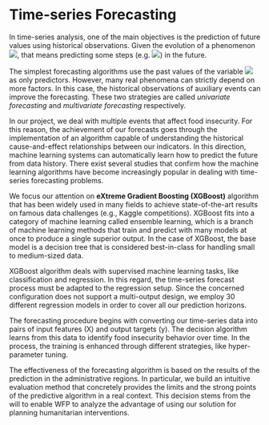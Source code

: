 # Time-series Forecasting

In time-series analysis, one of the main objectives is the prediction of future values using historical observations. Given the evolution of a phenomenon <img src="https://render.githubusercontent.com/render/math?math= \hat{X} = \{x_1, x_2, ..., x_t\}">, that means predicting some steps (e.g. <img src="https://render.githubusercontent.com/render/math?math= x_{t %2B 1}, x_{t %2B 2}, ..., x_{t %2B H}">) in the future. 

The simplest forecasting algorithms use the past values of the variable <img src="https://render.githubusercontent.com/render/math?math=3 X"> as only predictors. However, many real phenomena can strictly depend on more factors. In this case, the historical observations of auxiliary events can improve the forecasting. These two strategies are called *univariate forecasting* and *multivariate forecasting* respectively. 

In our project, we deal with multiple events that affect food insecurity. For this reason, the achievement of our forecasts goes through the implementation of an algorithm capable of understanding the historical cause-and-effect relationships between our indicators. In this direction, machine learning systems can automatically learn how to predict the future from data history. There exist several studies that confirm how the machine learning algorithms have become increasingly popular in dealing with time-series forecasting problems. 

We focus our attention on **eXtreme Gradient Boosting (XGBoost)** algorithm that has been widely used in many fields to achieve state-of-the-art results on famous data challenges (e.g., Kaggle competitions). XGBoost fits into a category of machine learning called ensemble learning, which is a branch of machine learning methods that train and predict with many models at once to produce a single superior output. In the case of XGBoost, the base model is a decision tree that is considered best-in-class for handling small to medium-sized data. 

XGBoost algorithm deals with supervised machine learning tasks, like classification and regression. In this regard, the time-series forecast process must be adapted to the regression setup. Since the concerned configuration does not support a multi-output design, we employ 30 different regression models in order to cover all our prediction horizons.

The forecasting procedure begins with converting our time-series data into pairs of input features (X) and output targets (y). The decision algorithm learns from this data to identify food insecurity behavior over time. In the process, the training is enhanced through different strategies, like hyper-parameter tuning. 

The effectiveness of the forecasting algorithm is based on the results of the prediction in the administrative regions. In particular, we build an intuitive evaluation method that concretely provides the limits and the strong points of the predictive algorithm in a real context. This decision stems from the will to enable WFP to analyze the advantage of using our solution for planning humanitarian interventions.